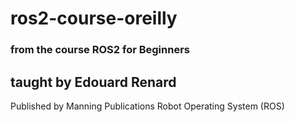 # ros2-course-oreilly

### from the course ROS2 for Beginners
## taught by Edouard Renard
Published by Manning Publications
Robot Operating System (ROS)
